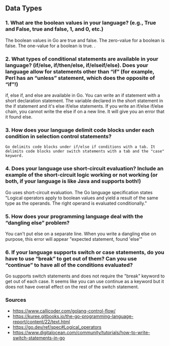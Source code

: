 ## Data Types

### 1. What are the boolean values in your language? (e.g., True and False, true and false, 1, and 0, etc.) 

  The boolean values in Go are true and false. The zero-value for a boolean is false. The one-value for a boolean is true. 
	.  


### 2. What types of conditional statements are available in your language?  (if/else, if/then/else, if/elseif/else).  Does your language allow for statements other than “if” (for example, Perl has an “unless” statement, which does the opposite of “if”!)

  if, else if, and else are available in Go. You can write an if statement with a short declaration statement. The variable declared in the short statement in the if statement and it's else if/else statements. If you write an if/else if/else chain, you cannot write the else if on a new line. It will give you an error that it found else. 



### 3. How does your language delimit code blocks under each condition in selection control statements?
    Go delimits code blocks under if/else if conditions with a tab. It delimits code blocks under switch statements with a tab and the "case" keyword. 
      

### 4. Does your language use short-circuit evaluation?  Include an example of the short-circuit logic working or not working (or both, if your language is like Java and supports both!)
  
  Go uses short-circuit evaluation. The Go language specification states "Logical operators apply to boolean values and yield a result of the same type as the operands. The right operand is evaluated conditionally."

	

### 5. How does your programming language deal with the “dangling else” problem?
  You can't put else on a separate line. When you write a dangling else on purpose, this error will appear "expected statement, found 'else'"


### 6. If your language supports switch or case statements, do you have to use “break” to get out of them?  Can you use “continue” to have all of the conditions evaluated? 
  
  Go supports switch statements and does not require the "break" keyword to get out of each case. It seems like you can use continue as a keyword but it does not have overall effect on the rest of the switch statement. 
	

### Sources
  - https://www.callicoder.com/golang-control-flow/
  - https://kuree.gitbooks.io/the-go-programming-language-report/content/22/text.html
  - https://go.dev/ref/spec#Logical_operators
  - https://www.digitalocean.com/community/tutorials/how-to-write-switch-statements-in-go

 

